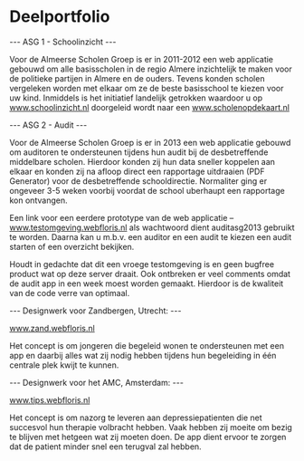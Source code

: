 Deelportfolio
=============

--- ASG 1 - Schoolinzicht ---

Voor de Almeerse Scholen Groep is er in 2011-2012 een web applicatie gebouwd om alle basisscholen in de regio Almere inzichtelijk te maken voor de politieke partijen in Almere en de ouders. Tevens konden scholen vergeleken worden met elkaar om ze de beste basisschool te kiezen voor uw kind. Inmiddels is het initiatief landelijk getrokken waardoor u op www.schoolinzicht.nl doorgeleid wordt naar een www.scholenopdekaart.nl



--- ASG 2 - Audit ---

Voor de Almeerse Scholen Groep is er in 2013 een web applicatie gebouwd om auditoren te ondersteunen tijdens hun audit bij de desbetreffende middelbare scholen. Hierdoor konden zij hun data sneller koppelen aan elkaar en konden zij na afloop direct een rapportage uitdraaien (PDF Generator) voor de desbetreffende schooldirectie. Normaliter ging er ongeveer 3-5 weken voorbij voordat de school uberhaupt een rapportage kon ontvangen.

Een link voor een eerdere prototype van de web applicatie – www.testomgeving.webfloris.nl als wachtwoord dient auditasg2013 gebruikt te worden. Daarna kan u m.b.v. een auditor en een audit te kiezen een audit starten of een overzicht bekijken. 

Houdt in gedachte dat dit een vroege testomgeving is en geen bugfree product wat op deze server draait.
Ook ontbreken er veel comments omdat de audit app in een week moest worden gemaakt. Hierdoor is de kwaliteit van de code verre van optimaal.



--- Designwerk voor Zandbergen, Utrecht: ---

www.zand.webfloris.nl

Het concept is om jongeren die begeleid wonen te ondersteunen met een app en daarbij alles wat zij nodig hebben tijdens hun begeleiding in één centrale plek kwijt te kunnen.


--- Designwerk voor het AMC, Amsterdam: ---

www.tips.webfloris.nl

Het concept is om nazorg te leveren aan depressiepatienten die net succesvol hun therapie volbracht hebben. Vaak hebben zij moeite om bezig te blijven met hetgeen wat zij moeten doen. De app dient ervoor te zorgen dat de patient minder snel een terugval zal hebben.
